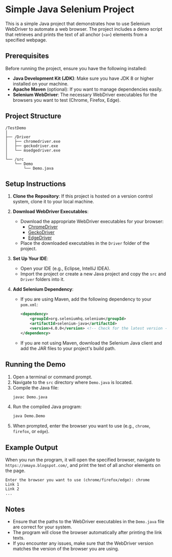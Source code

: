 # Simple Java Selenium Project

This is a simple Java project that demonstrates how to use Selenium WebDriver to automate a web browser. The project includes a demo script that retrieves and prints the text of all anchor (`<a>`) elements from a specified webpage.

## Prerequisites

Before running the project, ensure you have the following installed:

- **Java Development Kit (JDK)**: Make sure you have JDK 8 or higher installed on your machine.
- **Apache Maven** (optional): If you want to manage dependencies easily.
- **Selenium WebDriver**: The necessary WebDriver executables for the browsers you want to test (Chrome, Firefox, Edge).

## Project Structure

```
/TestDemo
│
├── /Driver
│   ├── chromedriver.exe
│   ├── geckodriver.exe
│   └── msedgedriver.exe
│
└── /src
    └── Demo
        └── Demo.java
```

## Setup Instructions

1. **Clone the Repository**: If this project is hosted on a version control system, clone it to your local machine.

2. **Download WebDriver Executables**:
   - Download the appropriate WebDriver executables for your browser:
     - [ChromeDriver](https://sites.google.com/chromium.org/driver/)
     - [GeckoDriver](https://github.com/mozilla/geckodriver/releases)
     - [EdgeDriver](https://developer.microsoft.com/en-us/microsoft-edge/tools/webdriver/)
   - Place the downloaded executables in the `Driver` folder of the project.

3. **Set Up Your IDE**:
   - Open your IDE (e.g., Eclipse, IntelliJ IDEA).
   - Import the project or create a new Java project and copy the `src` and `Driver` folders into it.

4. **Add Selenium Dependency**:
   - If you are using Maven, add the following dependency to your `pom.xml`:
     ```xml
     <dependency>
         <groupId>org.seleniumhq.selenium</groupId>
         <artifactId>selenium-java</artifactId>
         <version>4.0.0</version> <!-- Check for the latest version -->
     </dependency>
     ```
   - If you are not using Maven, download the Selenium Java client and add the JAR files to your project's build path.

## Running the Demo

1. Open a terminal or command prompt.
2. Navigate to the `src` directory where `Demo.java` is located.
3. Compile the Java file:
   ```bash
   javac Demo.java
   ```
4. Run the compiled Java program:
   ```bash
   java Demo.Demo
   ```
5. When prompted, enter the browser you want to use (e.g., `chrome`, `firefox`, or `edge`).

## Example Output

When you run the program, it will open the specified browser, navigate to `https://omayo.blogspot.com/`, and print the text of all anchor elements on the page.

```
Enter the browser you want to use (chrome/firefox/edge): chrome
Link 1
Link 2
...
```

## Notes

- Ensure that the paths to the WebDriver executables in the `Demo.java` file are correct for your system.
- The program will close the browser automatically after printing the link texts.
- If you encounter any issues, make sure that the WebDriver version matches the version of the browser you are using.
